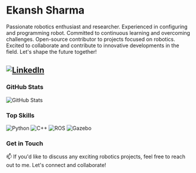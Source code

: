 # Ekansh Sharma

Passionate robotics enthusiast and researcher. Experienced in configuring and programming robot. Committed to continuous learning and overcoming challenges. Open-source contributor to projects focused on robotics. Excited to collaborate and contribute to innovative developments in the field. Let's shape the future together!

[![LinkedIn](https://img.shields.io/badge/LinkedIn-Ekansh%20Sharma-blue?style=flat-square&logo=linkedin)](https://www.linkedin.com/in/ekansh-sharma/)
---

### GitHub Stats

![GitHub Stats](https://github-readme-stats.vercel.app/api?username=ekanshh&show_icons=true&theme=dark&count_private=true)

### Top Skills

![Python](https://img.shields.io/badge/Python-%2314354C.svg?style=flat-square&logo=python&logoColor=white)
![C++](https://img.shields.io/badge/C++-%2300599C.svg?style=flat-square&logo=c%2B%2B&logoColor=white)
![ROS](https://img.shields.io/badge/ROS-%232E2E2E.svg?style=flat-square&logo=ros&logoColor=white)
![Gazebo](https://img.shields.io/badge/Gazebo-%234F4F4F.svg?style=flat-square&logo=gazebo&logoColor=white)

### Get in Touch

📫 If you'd like to discuss any exciting robotics projects, feel free to reach out to me. Let's connect and collaborate!
